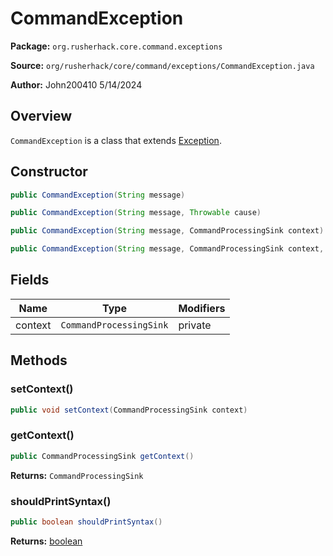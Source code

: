 # CommandException

**Package:** `org.rusherhack.core.command.exceptions`

**Source:** `org/rusherhack/core/command/exceptions/CommandException.java`

**Author:** John200410 5/14/2024



## Overview

`CommandException` is a class that extends [Exception](https://docs.oracle.com/en/java/javase/21/docs/api/java.base/java/lang/Exception.html).

## Constructor

```java
public CommandException(String message)
```

```java
public CommandException(String message, Throwable cause)
```

```java
public CommandException(String message, CommandProcessingSink context)
```

```java
public CommandException(String message, CommandProcessingSink context, Throwable cause)
```

## Fields

| Name | Type | Modifiers |
|------|------|----------|
| context | `CommandProcessingSink` | private |


## Methods

### setContext()

```java
public void setContext(CommandProcessingSink context)
```

### getContext()

```java
public CommandProcessingSink getContext()
```

**Returns:** `CommandProcessingSink`

### shouldPrintSyntax()

```java
public boolean shouldPrintSyntax()
```

**Returns:** [boolean](https://docs.oracle.com/en/java/javase/21/docs/api/java.base/java/lang/Boolean.html)

